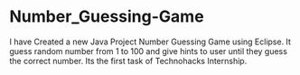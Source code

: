 # Number_Guessing-Game
I have Created a new Java Project Number Guessing Game using Eclipse. It guess random number from 1 to 100 and give hints to user until they guess the correct number. Its the first task of Technohacks Internship.

